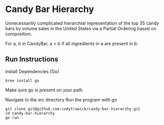 # Candy Bar Hierarchy

Unnecessariliy complicated hierarchial representation of the top 35 candy bars by volume sales in the United States via a Partial Ordering based on composition.

For a, b in CandyBar, a < b if all ingredients in a are present in b.

## Run Instructions

Install Dependencies (Go)
```
brew install go
```
Make sure go is present on your path

Navigate to the src directory
Run the program with go
```
git clone git@github.com:codytrawick/candy-bar-hierarchy.git
cd candy-bar-hierarchy
go run .
```
